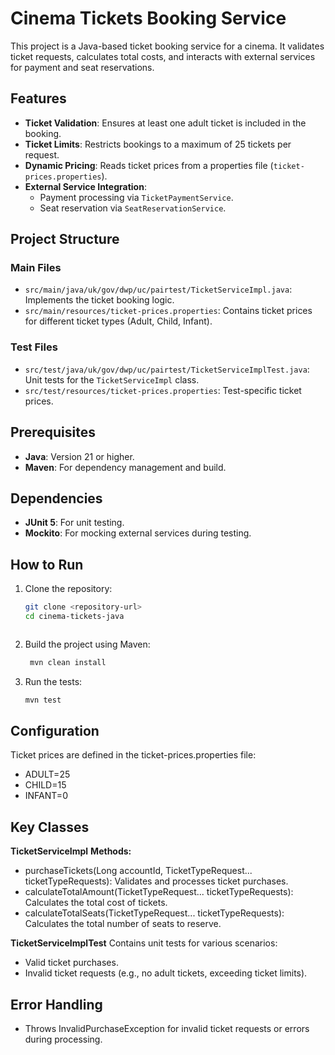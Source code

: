 # Cinema Tickets Booking Service

This project is a Java-based ticket booking service for a cinema. It validates ticket requests, calculates total costs, and interacts with external services for payment and seat reservations.

## Features

- **Ticket Validation**: Ensures at least one adult ticket is included in the booking.
- **Ticket Limits**: Restricts bookings to a maximum of 25 tickets per request.
- **Dynamic Pricing**: Reads ticket prices from a properties file (`ticket-prices.properties`).
- **External Service Integration**:
    - Payment processing via `TicketPaymentService`.
    - Seat reservation via `SeatReservationService`.

## Project Structure

### Main Files

- `src/main/java/uk/gov/dwp/uc/pairtest/TicketServiceImpl.java`: Implements the ticket booking logic.
- `src/main/resources/ticket-prices.properties`: Contains ticket prices for different ticket types (Adult, Child, Infant).

### Test Files

- `src/test/java/uk/gov/dwp/uc/pairtest/TicketServiceImplTest.java`: Unit tests for the `TicketServiceImpl` class.
- `src/test/resources/ticket-prices.properties`: Test-specific ticket prices.

## Prerequisites

- **Java**: Version 21 or higher.
- **Maven**: For dependency management and build.

## Dependencies

- **JUnit 5**: For unit testing.
- **Mockito**: For mocking external services during testing.

## How to Run

1. Clone the repository:
   ```bash
   git clone <repository-url>
   cd cinema-tickets-java



2. Build the project using Maven:
   ```bash
    mvn clean install
    ```
3. Run the tests:
    ```bash
    mvn test
    ```
## Configuration
Ticket prices are defined in the ticket-prices.properties file:
* ADULT=25
* CHILD=15
* INFANT=0

## Key Classes
 **TicketServiceImpl**
**Methods:**
* purchaseTickets(Long accountId, TicketTypeRequest... ticketTypeRequests): Validates and processes ticket purchases.
* calculateTotalAmount(TicketTypeRequest... ticketTypeRequests): Calculates the total cost of tickets.
* calculateTotalSeats(TicketTypeRequest... ticketTypeRequests): Calculates the total number of seats to reserve.


 **TicketServiceImplTest**
Contains unit tests for various scenarios:
* Valid ticket purchases.
* Invalid ticket requests (e.g., no adult tickets, exceeding ticket limits).

## Error Handling
* Throws InvalidPurchaseException for invalid ticket requests or errors during processing.
